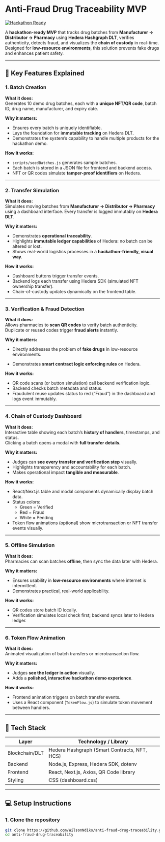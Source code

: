 # Anti-Fraud Drug Traceability MVP

[![Hackathon Ready](https://img.shields.io/badge/Hackathon-MVP-blue?style=for-the-badge)](https://hedera.com)

A **hackathon-ready MVP** that tracks drug batches from **Manufacturer → Distributor → Pharmacy** using **Hedera Hashgraph DLT**, verifies authenticity, detects fraud, and visualizes the **chain of custody** in real-time. Designed for **low-resource environments**, this solution prevents fake drugs and enhances patient safety.

---

## 🌟 Key Features Explained

### 1. Batch Creation
**What it does:**  
Generates 10 demo drug batches, each with a **unique NFT/QR code**, batch ID, drug name, manufacturer, and expiry date.  

**Why it matters:**  
- Ensures every batch is uniquely identifiable.  
- Lays the foundation for **immutable tracking** on Hedera DLT.  
- Demonstrates the system’s capability to handle multiple products for the hackathon demo.  

**How it works:**  
- `scripts/seedBatches.js` generates sample batches.  
- Each batch is stored in a JSON file for frontend and backend access.  
- NFT or QR codes simulate **tamper-proof identifiers** on Hedera.

---

### 2. Transfer Simulation
**What it does:**  
Simulates moving batches from **Manufacturer → Distributor → Pharmacy** using a dashboard interface. Every transfer is logged immutably on **Hedera DLT**.  

**Why it matters:**  
- Demonstrates **operational traceability**.  
- Highlights **immutable ledger capabilities** of Hedera: no batch can be altered or lost.  
- Shows real-world logistics processes in a **hackathon-friendly, visual way**.  

**How it works:**  
- Dashboard buttons trigger transfer events.  
- Backend logs each transfer using Hedera SDK (simulated NFT ownership transfer).  
- Chain-of-custody updates dynamically on the frontend table.

---

### 3. Verification & Fraud Detection
**What it does:**  
Allows pharmacies to **scan QR codes** to verify batch authenticity.  
Duplicate or reused codes trigger **fraud alerts** instantly.  

**Why it matters:**  
- Directly addresses the problem of **fake drugs** in low-resource environments.  

- Demonstrates **smart contract logic enforcing rules** on Hedera.  

**How it works:**  
- QR code scans (or button simulation) call backend verification logic.  
- Backend checks batch metadata and status.  
- Fraudulent reuse updates status to red (“Fraud”) in the dashboard and logs event immutably.

---

### 4. Chain of Custody Dashboard
**What it does:**  
Interactive table showing each batch’s **history of handlers**, timestamps, and status.  
Clicking a batch opens a modal with **full transfer details**.  

**Why it matters:**  
- Judges can **see every transfer and verification step** visually.  
- Highlights transparency and accountability for each batch.  
- Makes operational impact **tangible and measurable**.

**How it works:**  
- React/Next.js table and modal components dynamically display batch data.  
- Status colors:  
  - Green = Verified  
  - Red = Fraud  
  - White = Pending  
- Token flow animations (optional) show microtransaction or NFT transfer events visually.

---

### 5. Offline Simulation
**What it does:**  
Pharmacies can scan batches **offline**, then sync the data later with Hedera.  

**Why it matters:**  
- Ensures usability in **low-resource environments** where internet is intermittent.  
- Demonstrates practical, real-world applicability.  

**How it works:**  
- QR codes store batch ID locally.  
- Verification simulates local check first; backend syncs later to Hedera ledger.

---

### 6. Token Flow Animation

**What it does:**  
Animated visualization of batch transfers or microtransaction flow.  

**Why it matters:**  
- Judges **see the ledger in action** visually.  
- Adds a **polished, interactive hackathon demo experience**.  

**How it works:**  
- Frontend animation triggers on batch transfer events.  
- Uses a React component (`TokenFlow.js`) to simulate token movement between handlers.

---

## 🚀 Tech Stack

| Layer          | Technology / Library                         |
|----------------|---------------------------------------------|
| Blockchain/DLT | Hedera Hashgraph (Smart Contracts, NFT, HCS) |
| Backend        | Node.js, Express, Hedera SDK, dotenv        |
| Frontend       | React, Next.js, Axios, QR Code library      |
| Styling        | CSS (dashboard.css)                          |

---

## 💻 Setup Instructions

### 1. Clone the repository
```bash
git clone https://github.com/WilsonNdiko/anti-fraud-drug-traceability.git
cd anti-fraud-drug-traceability

